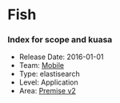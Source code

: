 # Fish
### Index for scope and kuasa
* Release Date: 2016-01-01
* Team: [Mobile](../teams/mobile.md)
* Type: elastisearch
* Level: Application
* Area: [Premise v2](areas/v2.png)
